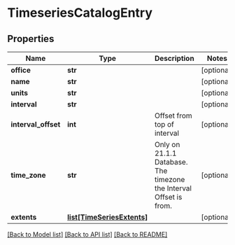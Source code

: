 # TimeseriesCatalogEntry

## Properties
Name | Type | Description | Notes
------------ | ------------- | ------------- | -------------
**office** | **str** |  | [optional] 
**name** | **str** |  | [optional] 
**units** | **str** |  | [optional] 
**interval** | **str** |  | [optional] 
**interval_offset** | **int** | Offset from top of interval | [optional] 
**time_zone** | **str** | Only on 21.1.1 Database. The timezone the Interval Offset is from. | [optional] 
**extents** | [**list[TimeSeriesExtents]**](TimeSeriesExtents.md) |  | [optional] 

[[Back to Model list]](../README.md#documentation-for-models) [[Back to API list]](../README.md#documentation-for-api-endpoints) [[Back to README]](../README.md)

